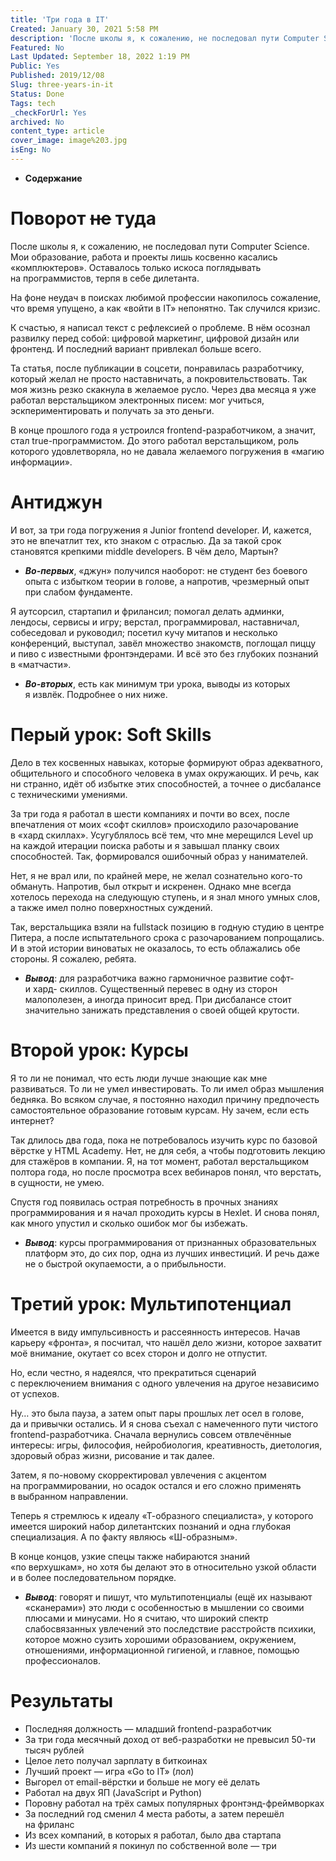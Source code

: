 ```yaml
---
title: 'Три года в IT'
Created: January 30, 2021 5:58 PM
description: 'После школы я, к сожалению, не последовал пути Computer Science. Мои образование, работа и проекты лишь косвенно касались «комплюктеров». Оставалось только искоса поглядывать на программистов, терпя в себе дилетанта.'
Featured: No
Last Updated: September 18, 2022 1:19 PM
Public: Yes
Published: 2019/12/08
Slug: three-years-in-it
Status: Done
Tags: tech
_checkForUrl: Yes
archived: No
content_type: article
cover_image: image%203.jpg
isEng: No
---
```


- **Содержание**

# Поворот ~~не~~ туда

После школы я, к сожалению, не последовал пути Computer Science. Мои образование, работа и проекты лишь косвенно касались «комплюктеров». Оставалось только искоса поглядывать на программистов, терпя в себе дилетанта.

На фоне неудач в поисках любимой профессии накопилось сожаление, что время упущено, а как «войти в IT» непонятно. Так случился кризис.

К счастью, я написал текст с рефлексией о проблеме. В нём осознал развилку перед собой: цифровой маркетинг, цифровой дизайн или фронтенд. И последний вариант привлекал больше всего.

Та статья, после публикации в соцсети, понравилась разработчику, который желал не просто наставничать, а покровительствовать. Так моя жизнь резко скакнула в желаемое русло. Через два месяца я уже работал верстальщиком электронных писем: мог учиться, эскпериментировать и получать за это деньги.

В конце прошлого года я устроился frontend-разработчиком, а значит, стал true-программистом. До этого работал верстальщиком, роль которого удовлетворяла, но не давала желаемого погружения в «магию информации».

# Антиджун

И вот, за три года погружения я Junior frontend developer. И, кажется, это не впечатлит тех, кто знаком с отраслью. Да за такой срок становятся крепкими middle developers. В чём дело, Мартын?

- ***Во-первых***, «джун» получился наоборот: не студент без боевого опыта с избытком теории в голове, а напротив, чрезмерный опыт при слабом фундаменте.

Я аутсорсил, стартапил и фрилансил; помогал делать админки, лендосы, сервисы и игру; верстал, программировал, наставничал, собеседовал и руководил; посетил кучу митапов и несколько конференций, выступал, завёл множество знакомств, поглощал пиццу и пиво с известными фронтэндерами. И всё это без глубоких познаний в «матчасти».

- ***Во-вторых***, есть как минимум три урока, выводы из которых я извлёк. Подробнее о них ниже.

# Перый урок: Soft Skills

Дело в тех косвенных навыках, которые формируют образ адекватного, общительного и способного человека в умах окружающих. И речь, как ни странно, идёт об избытке этих способностей, а точнее о дисбалансе с техническими умениями.

За три года я работал в шести компаниях и почти во всех, после впечатления от моих «софт скиллов» происходило разочарование в «хард скиллах». Усугублялось всё тем, что мне мерещился Level up на каждой итерации поиска работы и я завышал планку своих способностей. Так, формировался ошибочный образ у нанимателей.

Нет, я не врал или, по крайней мере, не желал сознательно кого-то обмануть. Напротив, был открыт и искренен. Однако мне всегда хотелось перехода на следующую ступень, и я знал много умных слов, а также имел полно поверхностных суждений.

Так, верстальщика взяли на fullstack позицию в годную студию в центре Питера, а после испытательного срока с разочарованием попрощались. И в этой истории виноватых не оказалось, то есть облажались обе стороны. Я сожалею, ребята.

- ***Вывод***: для разработчика важно гармоничное развитие софт- и хард- скиллов. Существенный перевес в одну из сторон малополезен, а иногда приносит вред. При дисбалансе стоит значительно занижать представления о своей общей крутости.

# Второй урок: Курсы

Я то ли не понимал, что есть люди лучше знающие как мне развиваться. То ли не умел инвестировать. То ли имел образ мышления бедняка. Во всяком случае, я постоянно находил причину предпочесть самостоятельное образование готовым курсам. Ну зачем, если есть интернет?

Так длилось два года, пока не потребовалось изучить курс по базовой вёрстке у HTML Academy. Нет, не для себя, а чтобы подготовить лекцию для стажёров в компании. Я, на тот момент, работал верстальщиком полтора года, но после просмотра всех вебинаров понял, что верстать, в сущности, не умею.

Спустя год появилась острая потребность в прочных знаниях программирования и я начал проходить курсы в Hexlet. И снова понял, как много упустил и сколько ошибок мог бы избежать.

- ***Вывод***: курсы программирования от признанных образовательных платформ это, до сих пор, одна из лучших инвестиций. И речь даже не о быстрой окупаемости, а о прибыльности.

# Третий урок: Мультипотенциал

Имеется в виду импульсивность и рассеянность интересов. Начав карьеру «фронта», я посчитал, что нашёл дело жизни, которое захватит моё внимание, окутает со всех сторон и долго не отпустит.

Но, если честно, я надеялся, что прекратиться сценарий с переключением внимания с одного увлечения на другое независимо от успехов.

Ну… это была пауза, а затем опыт пары прошлых лет осел в голове, да и привычки остались. И я снова съехал с намеченного пути чистого frontend-разработчика. Сначала вернулись совсем отвлечённые интересы: игры, философия, нейробиология, креативность, диетология, здоровый образ жизни, рисование и так далее.

Затем, я по-новому скорректировал увлечения с акцентом на программировании, но осадок остался и его сложно применять в выбранном направлении.

Теперь я стремлюсь к идеалу «Т-образного специалиста», у которого имеется широкий набор дилетантских познаний и одна глубокая специализация. А по факту являюсь «Ш-образным».

В конце концов, узкие спецы также набираются знаний «по верхушкам», но хотя бы делают это в относительно узкой области и в более последовательном порядке.

- ***Вывод***: говорят и пишут, что мультипотенциалы (ещё их называют «сканерами») это люди с особенностью в мышлении со своими плюсами и минусами. Но я считаю, что широкий спектр слабосвязанных увлечений это последствие расстройств психики, которое можно сузить хорошими образованием, окружением, отношениями, информационной гигиеной, и главное, помощью профессионалов.

# Результаты

- Последняя должность — младший frontend-разработчик
- За три года месячный доход от веб-разработки не превысил 50-ти тысяч рублей
- Целое лето получал зарплату в биткоинах
- Лучший проект — игра «Go to IT» (лол)
- Выгорел от email-вёрстки и больше не могу её делать
- Работал на двух ЯП (JavaScript и Python)
- Поровну работал на трёх самых популярных фронтэнд-фреймворках
- За последний год сменил 4 места работы, а затем перешёл на фриланс
- Из всех компаний, в которых я работал, было два стартапа
- Из шести компаний я покинул по собственной воле — три